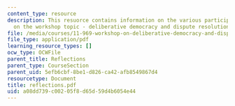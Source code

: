 ```yaml
---
content_type: resource
description: This resuorce contains information on the various participants' reactions
  on the workshop topic - deliberative democracy and dispute resolution at MIT.
file: /media/courses/11-969-workshop-on-deliberative-democracy-and-dispute-resolution-summer-2005/a08dd739c00205f8d65d59d4b6054e44_reflections.pdf
file_type: application/pdf
learning_resource_types: []
ocw_type: OCWFile
parent_title: Reflections
parent_type: CourseSection
parent_uid: 5efb6cbf-8be1-d826-ca42-afb8549867d4
resourcetype: Document
title: reflections.pdf
uid: a08dd739-c002-05f8-d65d-59d4b6054e44
---
```


